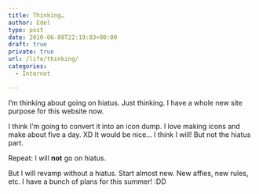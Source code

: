 ```yaml
---
title: Thinking…
author: Edel
type: post
date: 2010-06-08T22:19:03+00:00
draft: true
private: true
url: /life/thinking/
categories:
  - Internet

---
```

I&#8217;m thinking about going on hiatus. Just thinking. I have a whole new site purpose for this website now.

I think I&#8217;m going to convert it into an icon dump. I love making icons and make about five a day. XD It would be nice&#8230; I think I will! But not the hiatus part.

Repeat: I will **not** go on hiatus.

But I will revamp without a hiatus. Start almost new. New affies, new rules, etc. I have a bunch of plans for this summer! :DD

<ol class="footnote">
</ol>